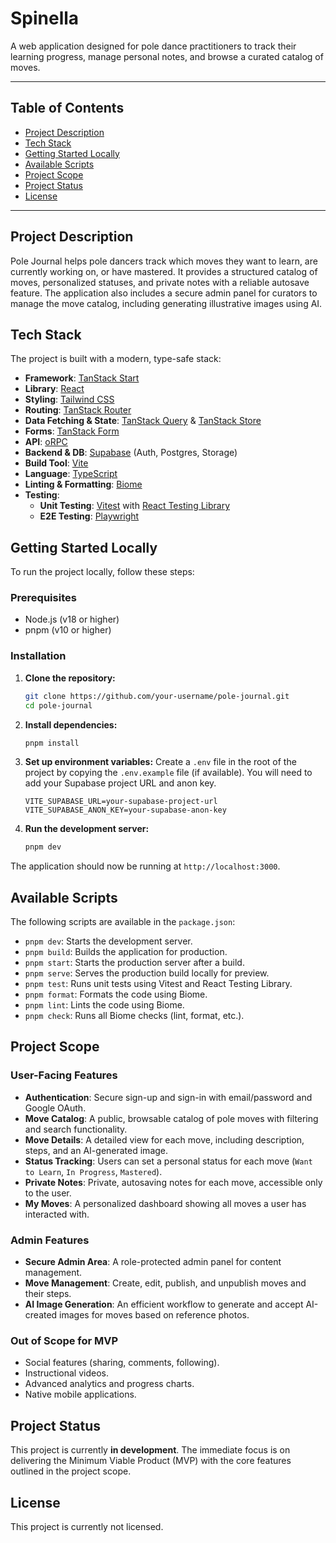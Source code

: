 # Spinella

A web application designed for pole dance practitioners to track their learning progress, manage personal notes, and browse a curated catalog of moves.

---

## Table of Contents

- [Project Description](#project-description)
- [Tech Stack](#tech-stack)
- [Getting Started Locally](#getting-started-locally)
- [Available Scripts](#available-scripts)
- [Project Scope](#project-scope)
- [Project Status](#project-status)
- [License](#license)

---

## Project Description

Pole Journal helps pole dancers track which moves they want to learn, are currently working on, or have mastered. It provides a structured catalog of moves, personalized statuses, and private notes with a reliable autosave feature. The application also includes a secure admin panel for curators to manage the move catalog, including generating illustrative images using AI.

## Tech Stack

The project is built with a modern, type-safe stack:

- **Framework**: [TanStack Start](https://tanstack.com/start)
- **Library**: [React](https://react.dev/)
- **Styling**: [Tailwind CSS](https://tailwindcss.com/)
- **Routing**: [TanStack Router](https://tanstack.com/router)
- **Data Fetching & State**: [TanStack Query](https://tanstack.com/query) & [TanStack Store](https://tanstack.com/store)
- **Forms**: [TanStack Form](https://tanstack.com/form)
- **API**: [oRPC](https://orpc.dev/)
- **Backend & DB**: [Supabase](https://supabase.com/) (Auth, Postgres, Storage)
- **Build Tool**: [Vite](https://vitejs.dev/)
- **Language**: [TypeScript](https://www.typescriptlang.org/)
- **Linting & Formatting**: [Biome](https://biomejs.dev/)
- **Testing**:
  - **Unit Testing**: [Vitest](https://vitest.dev/) with [React Testing Library](https://testing-library.com/docs/react-testing-library/intro/)
  - **E2E Testing**: [Playwright](https://playwright.dev/)

## Getting Started Locally

To run the project locally, follow these steps:

### Prerequisites

- Node.js (v18 or higher)
- pnpm (v10 or higher)

### Installation

1.  **Clone the repository:**

    ```bash
    git clone https://github.com/your-username/pole-journal.git
    cd pole-journal
    ```

2.  **Install dependencies:**

    ```bash
    pnpm install
    ```

3.  **Set up environment variables:**
    Create a `.env` file in the root of the project by copying the `.env.example` file (if available). You will need to add your Supabase project URL and anon key.

    ```env
    VITE_SUPABASE_URL=your-supabase-project-url
    VITE_SUPABASE_ANON_KEY=your-supabase-anon-key
    ```

4.  **Run the development server:**
    ```bash
    pnpm dev
    ```

The application should now be running at `http://localhost:3000`.

## Available Scripts

The following scripts are available in the `package.json`:

- `pnpm dev`: Starts the development server.
- `pnpm build`: Builds the application for production.
- `pnpm start`: Starts the production server after a build.
- `pnpm serve`: Serves the production build locally for preview.
- `pnpm test`: Runs unit tests using Vitest and React Testing Library.
- `pnpm format`: Formats the code using Biome.
- `pnpm lint`: Lints the code using Biome.
- `pnpm check`: Runs all Biome checks (lint, format, etc.).

## Project Scope

### User-Facing Features

- **Authentication**: Secure sign-up and sign-in with email/password and Google OAuth.
- **Move Catalog**: A public, browsable catalog of pole moves with filtering and search functionality.
- **Move Details**: A detailed view for each move, including description, steps, and an AI-generated image.
- **Status Tracking**: Users can set a personal status for each move (`Want to Learn`, `In Progress`, `Mastered`).
- **Private Notes**: Private, autosaving notes for each move, accessible only to the user.
- **My Moves**: A personalized dashboard showing all moves a user has interacted with.

### Admin Features

- **Secure Admin Area**: A role-protected admin panel for content management.
- **Move Management**: Create, edit, publish, and unpublish moves and their steps.
- **AI Image Generation**: An efficient workflow to generate and accept AI-created images for moves based on reference photos.

### Out of Scope for MVP

- Social features (sharing, comments, following).
- Instructional videos.
- Advanced analytics and progress charts.
- Native mobile applications.

## Project Status

This project is currently **in development**. The immediate focus is on delivering the Minimum Viable Product (MVP) with the core features outlined in the project scope.

## License

This project is currently not licensed.

